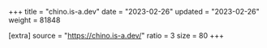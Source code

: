 +++
title = "chino.is-a.dev"
date = "2023-02-26"
updated = "2023-02-26"
weight = 81848

[extra]
source = "https://chino.is-a.dev/"
ratio = 3
size = 80
+++
